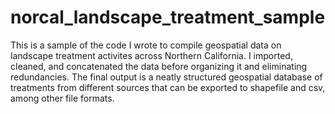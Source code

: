 # norcal_landscape_treatment_sample
This is a sample of the code I wrote to compile geospatial data on landscape treatment activites across Northern California. I imported, cleaned, and concatenated the data before organizing it and eliminating redundancies. The final output is a neatly structured geospatial database of treatments from different sources that can be exported to shapefile and csv, among other file formats. 
